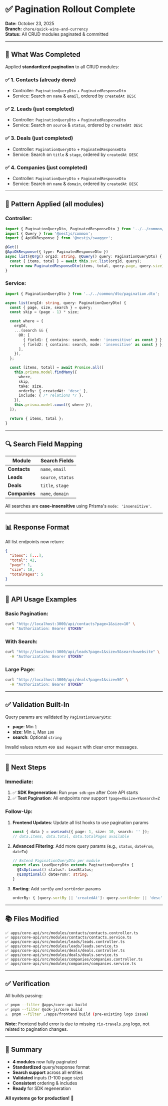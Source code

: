 # ✅ Pagination Rollout Complete

**Date:** October 23, 2025  
**Branch:** `chore/quick-wins-and-currency`  
**Status:** All CRUD modules paginated & committed

---

## 🎯 What Was Completed

Applied **standardized pagination** to all CRUD modules:

### ✅ **1. Contacts** (already done)

- Controller: `PaginationQueryDto` + `PaginatedResponseDto`
- Service: Search on `name` & `email`, ordered by `createdAt DESC`

### ✅ **2. Leads** (just completed)

- Controller: `PaginationQueryDto` + `PaginatedResponseDto`
- Service: Search on `source` & `status`, ordered by `createdAt DESC`

### ✅ **3. Deals** (just completed)

- Controller: `PaginationQueryDto` + `PaginatedResponseDto`
- Service: Search on `title` & `stage`, ordered by `createdAt DESC`

### ✅ **4. Companies** (just completed)

- Controller: `PaginationQueryDto` + `PaginatedResponseDto`
- Service: Search on `name` & `domain`, ordered by `createdAt DESC`

---

## 📝 Pattern Applied (all modules)

### **Controller:**

```typescript
import { PaginationQueryDto, PaginatedResponseDto } from '../../common/dto/pagination.dto';
import { Query } from '@nestjs/common';
import { ApiOkResponse } from '@nestjs/swagger';

@Get()
@ApiOkResponse({ type: PaginatedResponseDto })
async list(@Org() orgId: string, @Query() query: PaginationQueryDto) {
  const { items, total } = await this.svc.list(orgId, query);
  return new PaginatedResponseDto(items, total, query.page, query.size);
}
```

### **Service:**

```typescript
import { PaginationQueryDto } from '../../common/dto/pagination.dto';

async list(orgId: string, query: PaginationQueryDto) {
  const { page, size, search } = query;
  const skip = (page - 1) * size;

  const where = {
    orgId,
    ...(search && {
      OR: [
        { field1: { contains: search, mode: 'insensitive' as const } },
        { field2: { contains: search, mode: 'insensitive' as const } },
      ],
    }),
  };

  const [items, total] = await Promise.all([
    this.prisma.model.findMany({
      where,
      skip,
      take: size,
      orderBy: { createdAt: 'desc' },
      include: { /* relations */ },
    }),
    this.prisma.model.count({ where }),
  ]);

  return { items, total };
}
```

---

## 🔍 Search Field Mapping

| Module | Search Fields |
|--------|---------------|
| **Contacts** | `name`, `email` |
| **Leads** | `source`, `status` |
| **Deals** | `title`, `stage` |
| **Companies** | `name`, `domain` |

All searches are **case-insensitive** using Prisma's `mode: 'insensitive'`.

---

## 📊 Response Format

All list endpoints now return:

```json
{
  "items": [...],
  "total": 42,
  "page": 1,
  "size": 10,
  "totalPages": 5
}
```

---

## 🚀 API Usage Examples

### **Basic Pagination:**

```bash
curl "http://localhost:3000/api/contacts?page=1&size=10" \
  -H "Authorization: Bearer $TOKEN"
```

### **With Search:**

```bash
curl "http://localhost:3000/api/leads?page=1&size=5&search=website" \
  -H "Authorization: Bearer $TOKEN"
```

### **Large Page:**

```bash
curl "http://localhost:3000/api/deals?page=1&size=50" \
  -H "Authorization: Bearer $TOKEN"
```

---

## ✅ Validation Built-In

Query params are validated by `PaginationQueryDto`:

- **page**: Min `1`
- **size**: Min `1`, Max `100`
- **search**: Optional `string`

Invalid values return `400 Bad Request` with clear error messages.

---

## 🎯 Next Steps

### **Immediate:**

1. ✅ **SDK Regeneration**: Run `pnpm sdk:gen` after Core API starts
2. ✅ **Test Pagination**: All endpoints now support `?page=X&size=Y&search=Z`

### **Follow-Up:**

1. **Frontend Updates**: Update all list hooks to use pagination params

   ```typescript
   const { data } = useLeads({ page: 1, size: 10, search: '' });
   // data.items, data.total, data.totalPages available
   ```

2. **Advanced Filtering**: Add more query params (e.g., `status`, `dateFrom`, `dateTo`)

   ```typescript
   // Extend PaginationQueryDto per module
   export class LeadQueryDto extends PaginationQueryDto {
     @IsOptional() status?: LeadStatus;
     @IsOptional() dateFrom?: string;
   }
   ```

3. **Sorting**: Add `sortBy` and `sortOrder` params

   ```typescript
   orderBy: { [query.sortBy || 'createdAt']: query.sortOrder || 'desc' }
   ```

---

## 📚 Files Modified

```
✅ apps/core-api/src/modules/contacts/contacts.controller.ts
✅ apps/core-api/src/modules/contacts/contacts.service.ts
✅ apps/core-api/src/modules/leads/leads.controller.ts
✅ apps/core-api/src/modules/leads/leads.service.ts
✅ apps/core-api/src/modules/deals/deals.controller.ts
✅ apps/core-api/src/modules/deals/deals.service.ts
✅ apps/core-api/src/modules/companies/companies.controller.ts
✅ apps/core-api/src/modules/companies/companies.service.ts
```

---

## ✅ Verification

All builds passing:

```bash
✅ pnpm --filter @apps/core-api build
✅ pnpm --filter @sdk-js/core build
⚠️  pnpm --filter ./apps/frontend build (pre-existing logo issue)
```

**Note:** Frontend build error is due to missing `rio-travels.png` logo, not related to pagination changes.

---

## 🎉 Summary

- **4 modules** now fully paginated
- **Standardized** query/response format
- **Search support** across all entities
- **Validated** inputs (1-100 page size)
- **Consistent** ordering & includes
- **Ready** for SDK regeneration

**All systems go for production!** 🚀
